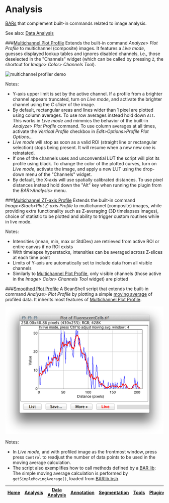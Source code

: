 # Analysis

[BARs][Home] that complement built-in commands related to image analysis.

See also: [Data Analysis]


###[Multichannel Plot Profile](./Multichannel_Plot_Profile.bsh)
   Extends the built-in command _Analyze> Plot Profile_ to multichannel (composite) images. It
   features a _Live mode_, guesses displayed lookup tables and ignores disabled channels, i.e.,
   those deselected in the "Channels" widget (which can be called by pressing `Z`, the shortcut for
   _Image> Color> Channels Tool_).

![multichannel profiler demo](../images/multichannel-profiler-demo.gif)

   Notes:

   * Y-axis upper limit is set by the active channel. If a profile from a brighter channel appears
     truncated, turn on _Live mode_, and activate the brighter channel using the _C slider_ of the
     image.
   * By default, rectangular areas and lines wider than 1 pixel are plotted using column averages.
     To use row averages instead hold down `Alt`. This works in _Live mode_ and mimmics the behavior
     of the  built-in _Analyze> Plot Profile_ command. To use column averages at all times, activate
     the _Vertical Profile_ checkbox in _Edit>Options>Profile Plot Options..._
   * _Live mode_ will stop as soon as a valid ROI (straight line or rectangular selection) stops
     being present. It will resume when a new new one is reinstated.
   * If one of the channels uses and unconvential LUT the script will plot its profile using black.
     To change the color of the plotted curves, turn on _Live mode_, activate the image, and apply a
     new LUT using the drop-down menu of the "Channels" widget.
   * By default, the X-axis will use spatially calibrated distances. To use pixel distances instead
     hold down the "Alt" key when running the plugin from the _BAR>Analysis>_ menu.


###[Multichannel ZT-axis Profile](./Multichannel_ZT-axis_Profile.bsh)
   Extends the built-in command _Image>Stack>Plot Z-axis Profile_ to multichannel (composite) images,
   while providing extra functionality such as Z-averaging (3D timelapses images), choice of
   statistic to be plotted and ability to trigger custom routines while in live mode.

   Notes:

   * Intensities (mean, min, max or StdDev) are retrieved from active ROI or entire canvas if no ROI exists
   * With timelapse hyperstacks, intensities can be averaged across Z-slices at each time point
   * Limits of Y-axis are automatically set to include data from all visible channels
   * Similarly to [Multichannel Plot Profile](#multichannel-plot-profile), only visible channels
     (those active in the _Image> Color> Channels Tool_ widget) are plotted


###[Smoothed Plot Profile](./Smoothed_Plot_Profile.bsh)
   A BeanShell script that extends the built-in command _Analyze> Plot Profile_ by plotting a simple
   [moving average](http://en.wikipedia.org/wiki/Moving_average) of profiled data. It inherits most
   features of [Multichannel Plot Profile](#multichannel-plot-profile).

![smoothed plot profile](../images/smoothed-plot-profile.png)


   Notes:

   * In _Live mode_, and with profiled image as the frontmost window, press press `Control` to
     readjust the number of data points to be used in the moving average calculation.
   * The script also exemplifies how to call methods defined by a [BAR lib](../lib/README.md#lib):
     The simple moving average calculation is performed by `getSimpleMovingAverage()`, loaded from
     [BARlib.bsh](../lib/BARlib.bsh).



| [Home] | [Analysis] | [Data Analysis] | [Annotation] | [Segmentation] | [Tools] | [Plugins][Java Classes] | [lib] | [Snippets] | [IJ] |
|:------:|:----------:|:---------------:|:------------:|:--------------:|:-------:|:-----------------------:|:-----:|:----------:|:----:|

[Home]: https://github.com/tferr/Scripts#ij-bar
[Analysis]: https://github.com/tferr/Scripts/tree/master/Analysis#analysis
[Data Analysis]: https://github.com/tferr/Scripts/tree/master/BAR/src/main/resources/scripts/BAR/Data_Analysis#data-analysis
[Annotation]: https://github.com/tferr/Scripts/tree/master/Annotation#annotation
[Segmentation]: https://github.com/tferr/Scripts/tree/master/Segmentation#segmentation
[Tools]: https://github.com/tferr/Scripts/tree/master/Tools#tools-and-toolsets
[Java Classes]: https://github.com/tferr/Scripts/tree/master/BAR#java-classes
[lib]: https://github.com/tferr/Scripts/tree/master/lib#lib
[Snippets]: https://github.com/tferr/Scripts/tree/master/Snippets#snippets
[IJ]: http://imagej.net/BAR
